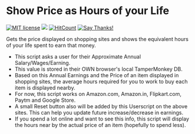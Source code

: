 # Show Price as Hours of your Life
[![MIT license](https://img.shields.io/badge/License-MIT-blue.svg)](https://github.com/navchandar/Show-Price-as-Hours/blob/master/LICENSE) <a href="https://codeclimate.com/github/navchandar/Show-Price-as-Hours/maintainability"><img src="https://api.codeclimate.com/v1/badges/055008dacafcf28a984e/maintainability" /></a>
[![HitCount](http://hits.dwyl.io/navchandar/Show-Price-as-Hours.svg)](http://hits.dwyl.io/navchandar/Show-Price-as-Hours)
 [![Say Thanks!](https://img.shields.io/badge/Say%20Thanks-!-1EAEDB.svg)](https://saythanks.io/to/navchandar)

Gets the price displayed on shopping sites and shows the equivalent hours of your life spent to earn that money.

- This script asks a user for their Approximate Annual Salary/Wages/Earning.
- This value is stored in their OWN browser's local TamperMonkey DB.
- Based on this Annual Earnings and the Price of an item displayed in shopping sites, the average hours required for you to work to buy each item is displayed nearby.
- For now, this script works on Amazon.com, Amazon.in, Flipkart.com, Paytm and Google Store. 
- A small Reset button also will be added by this Userscript on the above sites. This can help you update future increase/decrease in earnings.
- If you spend a lot online and want to see this info, this script will display the hours near by the actual price of an item (hopefully to spend less).
